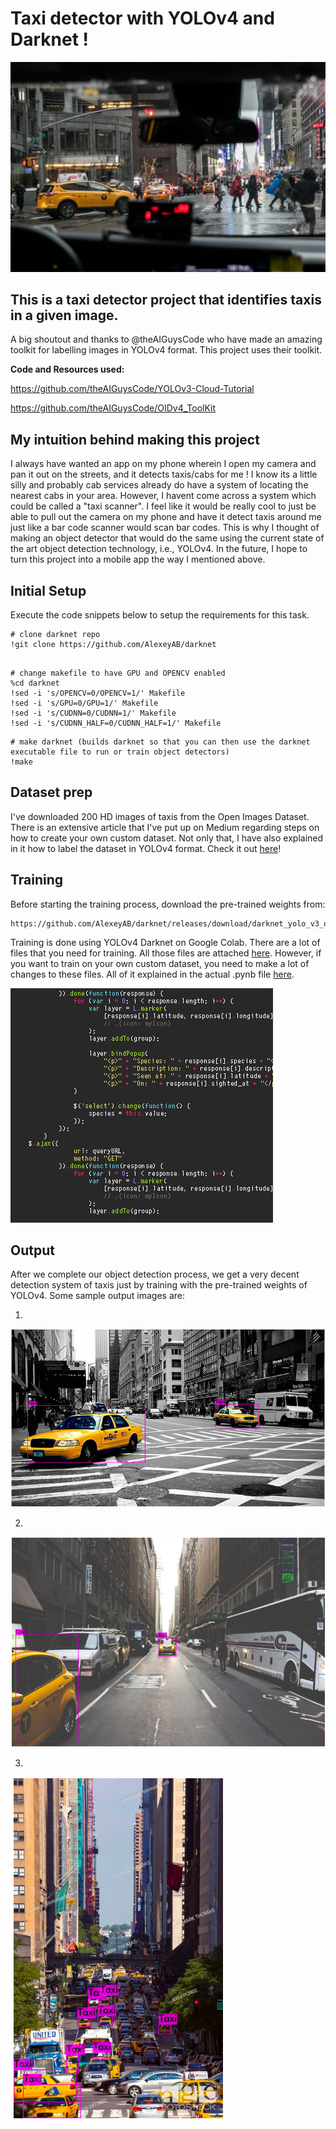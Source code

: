 # Taxi detector with YOLOv4 and Darknet !

![taxi][logo]

[logo]: https://github.com/adityarc19/taxi-detector-with-yolov4/blob/master/sample_images/taxi.jpg

## This is a taxi detector project that identifies taxis in a given image.

A big shoutout and thanks to @theAIGuysCode who have made an amazing toolkit for labelling images in YOLOv4 format. This project uses their toolkit.

**Code and Resources used:**

https://github.com/theAIGuysCode/YOLOv3-Cloud-Tutorial

https://github.com/theAIGuysCode/OIDv4_ToolKit
 
## My intuition behind making this project

I always have wanted an app on my phone wherein I open my camera and pan it out on the streets, and it detects taxis/cabs for me ! I know its a little silly and probably cab services already do have a system of locating the nearest cabs in your area. However, I havent come across a system which could be called a "taxi scanner". I feel like it would be really cool to just be able to pull out the camera on my phone and have it detect taxis around me just like a bar code scanner would scan bar codes. 
This is why I thought of making an object detector that would do the same using the current state of the art object detection technology, i.e., YOLOv4. 
In the future, I hope to turn this project into a mobile app the way I mentioned above. 

## Initial Setup

Execute the code snippets below to setup the requirements for this task.

```
# clone darknet repo
!git clone https://github.com/AlexeyAB/darknet
```

```

# change makefile to have GPU and OPENCV enabled
%cd darknet
!sed -i 's/OPENCV=0/OPENCV=1/' Makefile
!sed -i 's/GPU=0/GPU=1/' Makefile
!sed -i 's/CUDNN=0/CUDNN=1/' Makefile
!sed -i 's/CUDNN_HALF=0/CUDNN_HALF=1/' Makefile
```

```
# make darknet (builds darknet so that you can then use the darknet executable file to run or train object detectors)
!make
```


## **Dataset prep**

I've downloaded 200 HD images of taxis from the Open Images Dataset. There is an extensive article that I've put up on Medium regarding steps on how to create your own custom dataset. Not only that, I have also explained in it how to label the dataset in YOLOv4 format. 
Check it out [here](https://medium.com/analytics-vidhya/create-your-own-dataset-for-yolov4-object-detection-in-5-minutes-fdc988231088)!

## **Training**

Before starting the training process, download the pre-trained weights from:

```
https://github.com/AlexeyAB/darknet/releases/download/darknet_yolo_v3_optimal/yolov4.conv.137
```

Training is done using YOLOv4 Darknet on Google Colab. There are a lot of files that you need for training. All those files are attached [here](https://github.com/adityarc19/taxi-detector-with-yolov4/tree/master/yolov4). However, if you want to train on your own custom dataset, you need to make a lot of changes to these files. All of it explained in the actual .pynb file [here](https://github.com/adityarc19/taxi-detector-with-yolov4/blob/master/Taxi_detector_using_yolov4.ipynb). 

![gif][code]

[code]: https://github.com/adityarc19/taxi-detector-with-yolov4/blob/master/sample_images/code.gif

## **Output**

After we complete our object detection process, we get a very decent detection system of taxis just by training with the pre-trained weights of YOLOv4.
Some sample output images are:

1.

![ot][oti]

[oti]: https://github.com/adityarc19/taxi-detector-with-yolov4/blob/master/sample_images/Screenshot%202020-07-21%20at%209.22.46%20PM.png

2.

![det][otiy]

[otiy]: https://github.com/adityarc19/taxi-detector-with-yolov4/blob/master/sample_images/Screenshot%202020-07-21%20at%209.23.01%20PM.png

3.

![d][oi]

[oi]: https://github.com/adityarc19/taxi-detector-with-yolov4/blob/master/sample_images/Screenshot%202020-07-21%20at%209.23.14%20PM.png


